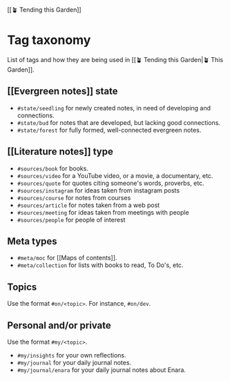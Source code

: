 [[🪴 Tending this Garden]]

# Tag taxonomy

List of tags and how they are being used in [[🪴 Tending this Garden|🪴 This Garden]].

## [[Evergreen notes]] state

- `#state/seedling` for newly created notes, in need of developing and connections.
- `#state/bud` for notes that are developed, but lacking good connections.
- `#state/forest` for fully formed, well-connected evergreen notes.

## [[Literature notes]] type

- `#sources/book` for books.
- `#sources/video` for a YouTube video, or a movie, a documentary, etc.
- `#sources/quote` for quotes citing someone's words, proverbs, etc.
- `#sources/instagram` for ideas taken from instagram posts
- `#sources/course` for notes from courses
- `#sources/article` for notes taken from a web post
- `#sources/meeting` for ideas taken from meetings with people
- `#sources/people` for people of interest

## Meta types
- `#meta/moc` for [[Maps of contents]].
- `#meta/collection` for lists with books to read, To Do's, etc.

## Topics
Use the format `#on/<topic>`. For instance, `#on/dev`.

## Personal and/or private
Use the format `#my/<topic>`.

- `#my/insights` for your own reflections.
- `#my/journal` for your daily journal notes.
- `#my/journal/enara` for your daily journal notes about Enara.